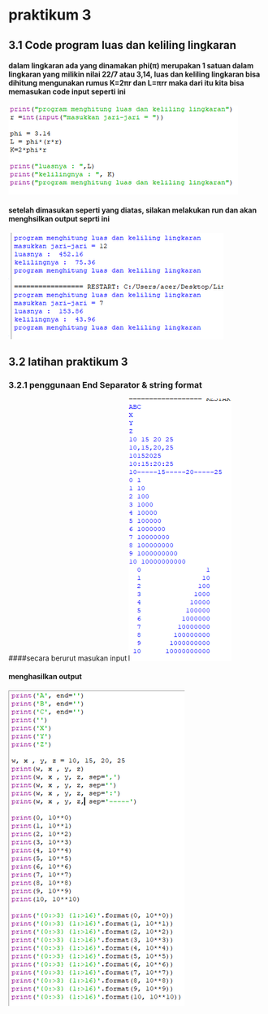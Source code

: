# praktikum 3

## 3.1 Code program luas dan keliling lingkaran
#### dalam lingkaran ada yang dinamakan phi(π) merupakan 1 satuan dalam lingkaran yang milikin nilai 22/7 atau 3,14, luas dan keliling lingkaran bisa dihitung mengunakan rumus K=2πr dan L=πrr maka dari itu kita bisa memasukan code input seperti ini
![Gambar1](rumusK&L.png)
#### setelah dimasukan seperti yang diatas, silakan melakukan run dan akan menghsilkan output seprti ini
![Gambar2](hasil.rumus.png)

## 3.2 latihan praktikum 3
### 3.2.1 penggunaan End Separator & string format
####secara berurut masukan input
![Gambar](E,S,SF.png)
#### menghasilkan output
![Gambar](output.E,S,SF.png)
